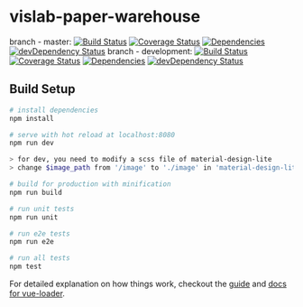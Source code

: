 # vislab-paper-warehouse
branch - master:
[![Build Status](https://travis-ci.org/unhealthy/vislab-dragon-lair.svg?branch=development)](https://travis-ci.org/unhealthy/vislab-dragon-lair)
[![Coverage Status](https://coveralls.io/repos/github/unhealthy/vislab-dragon-lair/badge.svg?branch=master)](https://coveralls.io/github/unhealthy/vislab-dragon-lair?branch=master)
[![Dependencies](https://david-dm.org/unhealthy/vislab-dragon-lair.git.svg)](https://david-dm.org/unhealthy/vislab-dragon-lair)
[![devDependency Status](https://david-dm.org/unhealthy/vislab-dragon-lair/dev-status.svg)](https://david-dm.org/unhealthy/vislab-dragon-lair#info=devDependencies)
branch - development:
[![Build Status](https://travis-ci.org/unhealthy/vislab-dragon-lair.svg?branch=development)](https://travis-ci.org/unhealthy/vislab-dragon-lair)
[![Coverage Status](https://coveralls.io/repos/github/unhealthy/vislab-dragon-lair/badge.svg?branch=development)](https://coveralls.io/github/unhealthy/vislab-dragon-lair?branch=master)
[![Dependencies](https://david-dm.org/unhealthy/vislab-dragon-lair.git.svg)](https://david-dm.org/unhealthy/vislab-dragon-lair)
[![devDependency Status](https://david-dm.org/unhealthy/vislab-dragon-lair/dev-status.svg)](https://david-dm.org/unhealthy/vislab-dragon-lair#info=devDependencies)
## Build Setup

``` bash
# install dependencies
npm install

# serve with hot reload at localhost:8080
npm run dev

> for dev, you need to modify a scss file of material-design-lite
> change $image_path from '/image' to './image' in 'material-design-lite/src/_variables.scss'

# build for production with minification
npm run build

# run unit tests
npm run unit

# run e2e tests
npm run e2e

# run all tests
npm test
```

For detailed explanation on how things work, checkout the [guide](https://github.com/vuejs-templates/webpack#vue-webpack-boilerplate) and [docs for vue-loader](http://vuejs.github.io/vue-loader).
